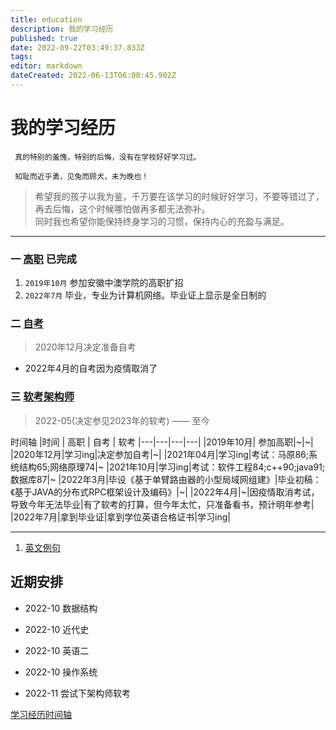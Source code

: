 ```yaml
---
title: education
description: 我的学习经历
published: true
date: 2022-09-22T03:49:37.833Z
tags: 
editor: markdown
dateCreated: 2022-06-13T06:00:45.902Z
---
```


# 我的学习经历
 
     真的特别的羞愧，特别的后悔，没有在学校好好学习过。
     
     知耻而近乎勇，见兔而顾犬，未为晚也！
     
 > 希望我的孩子以我为鉴，千万要在该学习的时候好好学习，不要等错过了，再去后悔，这个时候哪怕做再多都无法弥补。  
 > 同时我也希望你能保持终身学习的习惯，保持内心的充盈与满足。    

---
 ### 一 [高职](/education/college)  已完成  
 
   1. `2019年10月` 参加安徽中澳学院的高职扩招
   2. `2022年7月` 毕业，专业为计算机网络。毕业证上显示是全日制的
  
 ### 二 [自考](/education/self-taught)
  >  2020年12月决定准备自考 
  - 2022年4月的自考因为疫情取消了

 ### 三 [软考架构师](/education/software-exam) 
  > 2022-05(决定参见2023年的软考) —— 至今

 
 时间轴
 |时间 | 高职 | 自考 | 软考
 |---|---|---|---|
 |2019年10月| 参加高职|~|~|
 |2020年12月|学习ing|决定参加自考|~|
 |2021年04月|学习ing|考试：马原86;系统结构65;网络原理74|~
 |2021年10月|学习ing|考试：软件工程84;c++90;java91;数据库87|~
 |2022年3月|毕设《基于单臂路由器的小型局域网组建》|毕业初稿：《基于JAVA的分布式RPC框架设计及编码》|~|
 |2022年4月|~|因疫情取消考试，导致今年无法毕业|有了软考的打算，但今年太忙，只准备看书，预计明年参考|
 |2022年7月|拿到毕业证|拿到学位英语合格证书|学习ing|

 ----
 
 1.  [英文例句](/education/english-sentence)
 

 ## 近期安排
 
 - 2022-10  数据结构
 - 2022-10  近代史
 - 2022-10  英语二
 - 2022-10 操作系统
 
 - 2022-11 尝试下架构师软考

[学习经历时间轴](/education/timeline)